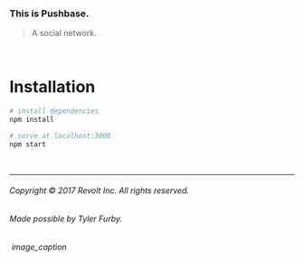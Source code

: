 ### This is Pushbase.
> A social network.

<br/>

# Installation
``` bash
# install dependencies
npm install

# serve at localhost:3000
npm start
```

<br/>

---

###### Copyright © 2017 Revolt Inc. All rights reserved.

###### Made possible by Tyler Furby.

<p>
    <img src="https://www.dropbox.com/s/40a3rzhaou01vqd/mocha.png?raw=1" alt>
    <em>image_caption</em>
</p>
